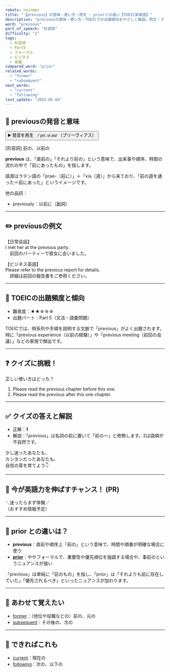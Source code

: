 ```yaml
---
robots: noindex
title: "【previous】の意味・使い方・例文 ― priorとの違い【TOEIC英単語】"
description: "previousの意味・使い方・TOEICでの出題傾向をやさしく解説。例文・クイズ付きでpriorとの違いもわかりやすく学べます。"
word: "previous"
part_of_speech: "形容詞"
difficulty: "2"
tags:
  - 形容詞
  - Part5
  - フォーマル
  - ビジネス
  - 会議
compared_word: "prior"
related_words:
  - "former"
  - "subsequent"
next_words:
  - "current"
  - "following"
last_update: "2025-05-04"
---
```


## 🔰 previousの発音と意味

<button class="play-audio" onclick="playTTS('previous')">
  <span class="play-audio-main">
    ▶️ 発音を再生　/ˈpriː.vi.əs/
  </span>
  <span class="play-audio-sub">
    （プリーヴィアス）
  </span>
</button>

[形容詞] 前の、以前の

**previous** は、「直前の」「それより前の」という意味で、出来事や順序、時間の流れの中で「前にあったもの」を指します。

語源はラテン語の「prae-（前に）」＋「via（道）」から来ており、「前の道を通った＝前にあった」というイメージです。

他の品詞：  
- previously：以前に（副詞）

---

## ✏️ previousの例文

【日常会話】  
I met her at the previous party.  
　前回のパーティーで彼女に会いました。

【ビジネス英語】  
Please refer to the previous report for details.  
　詳細は前回の報告書をご参照ください。

---

## 🎯 TOEICの出題頻度と傾向

- 難易度：★★☆☆☆
- 出題パート：Part 5（文法・語彙問題）

TOEICでは、時系列や手順を説明する文脈で「previous」がよく出題されます。特に「previous experience（以前の経験）」や「previous meeting（前回の会議）」などの表現で頻出です。

---

## ❓ クイズに挑戦！

正しい使い方はどっち？

1. Please read the previous chapter before this one.  
2. Please read the previous after this one chapter.

---

## ✅ クイズの答えと解説

- 正解：**1**
- 解説：「previous」は名詞の前に置いて「前の～」と修飾します。2は語順が不自然です。

少し迷ったあなたも、  
カンタンだったあなたも、  
自信の芽を育てよう👇️

---

## 🚀 今が英語力を伸ばすチャンス！ (PR)

<div class="info-center">
＼迷ったらまず体験／<br>  
（おすすめ情報予定）
</div>

---

## 🤔  prior との違いは？

- **previous**：直前や順序上「前の」という意味で、時間や順番が明確な場合に使う
- **[prior](/prior)**：ややフォーマルで、重要性や優先順位を強調する場合や、事前のというニュアンスが強い

「previous」は単純に「前のもの」を指し、「prior」は「それよりも前に存在していた」「優先されるべき」といったニュアンスが加わります。

---

## 🧩 あわせて覚えたい

- [former](/former)：（地位や役職などの）前の、元の
- [subsequent](/subsequent)：その後の、次の

---

## 📖 できればこれも

- [current](/current)：現在の
- [following](/following)：次の、以下の

<!-- cvid: aid16_bid39 -->
